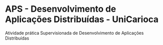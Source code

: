 # APS - Desenvolvimento de Aplicações Distribuídas - UniCarioca
Atividade prática Supervisionada de Desenvolvimento de Aplicações Distribuídas
